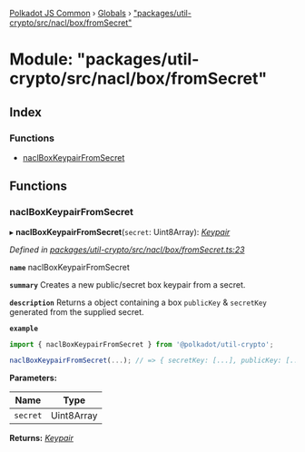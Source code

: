 [Polkadot JS Common](../README.md) › [Globals](../globals.md) › ["packages/util-crypto/src/nacl/box/fromSecret"](_packages_util_crypto_src_nacl_box_fromsecret_.md)

# Module: "packages/util-crypto/src/nacl/box/fromSecret"

## Index

### Functions

* [naclBoxKeypairFromSecret](_packages_util_crypto_src_nacl_box_fromsecret_.md#naclboxkeypairfromsecret)

## Functions

###  naclBoxKeypairFromSecret

▸ **naclBoxKeypairFromSecret**(`secret`: Uint8Array): *[Keypair](../interfaces/_packages_util_crypto_src_types_.keypair.md)*

*Defined in [packages/util-crypto/src/nacl/box/fromSecret.ts:23](https://github.com/polkadot-js/common/blob/038ef42f/packages/util-crypto/src/nacl/box/fromSecret.ts#L23)*

**`name`** naclBoxKeypairFromSecret

**`summary`** Creates a new public/secret box keypair from a secret.

**`description`** 
Returns a object containing a box `publicKey` & `secretKey` generated from the supplied secret.

**`example`** 
<BR>

```javascript
import { naclBoxKeypairFromSecret } from '@polkadot/util-crypto';

naclBoxKeypairFromSecret(...); // => { secretKey: [...], publicKey: [...] }
```

**Parameters:**

Name | Type |
------ | ------ |
`secret` | Uint8Array |

**Returns:** *[Keypair](../interfaces/_packages_util_crypto_src_types_.keypair.md)*
